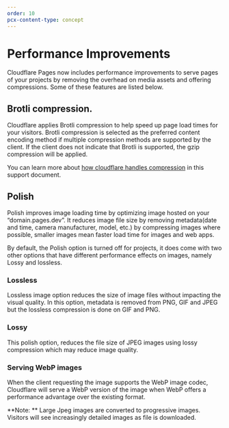 ```yaml
---
order: 10
pcx-content-type: concept
---
```


# Performance Improvements

Cloudflare Pages now includes performance improvements to serve pages of your projects by removing the overhead on media assets and offering compressions. Some of these features are listed below.

## Brotli compression.

Cloudflare applies Brotli compression to help speed up page load times for your visitors.  Brotli compression  is selected as the preferred content encoding method if multiple compression methods are supported by the client. If the client does not indicate that Brotli is supported, the gzip compression will be applied. 

You can learn more about [how cloudflare handles compression](https://support.cloudflare.com/hc/en-us/articles/200168396-What-will-Cloudflare-compress-) in this support document. 


## Polish 

Polish improves image loading time by optimizing image hosted on your “domain.pages.dev”. It reduces image file size by removing metadata(date and time, camera manufacturer, model, etc.) by compressing images where possible, smaller images mean faster load time for images and web apps. 

By default, the Polish option is turned off for projects, it does come with two other options that have different performance effects on images, namely Lossy and lossless.

### Lossless 

Lossless image option reduces the size of image files without impacting the visual quality. In this option, metadata is removed from PNG, GIF and JPEG but the lossless compression is done on GIF and PNG.


### Lossy 

This polish option, reduces the file size of JPEG images using lossy compression which may reduce image quality.


### Serving WebP images 

When the client requesting the image supports the WebP image codec, Cloudflare will serve a WebP version of the image when WebP offers a performance advantage over the existing format. 

<Aside heading="Status Code">

**Note: ** Large Jpeg images are converted to progressive images. Visitors will see increasingly detailed images as file is downloaded. 

</Aside>